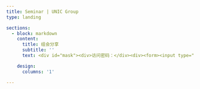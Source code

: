 ```yaml
---
title: Seminar | UNIC Group
type: landing

sections:
  - block: markdown
    content:
      title: 组会分享
      subtitle: ''
      text: <div id="mask"><div>访问密码：</div><div><form><input type="text" id="submitText" name="pwdBox"><input type="button" value="确认" onclick="submitPwd();"></form></div></div><div id="content"></div><script type="text/javascript" src="./sha256.js"></script><script type="text/javascript" src="./read.js"></script><script type="text/javascript"> async function submitPwd() { if (SHA256(document.getElementById('submitText').value) == "ef271b641bd639249d33fad6401aa5f4ddad6c99bf0ae4ac8f40facae58dc9c0") { console.log("Welcome!"); document.getElementById('mask').remove(); var content = await read(); document.getElementById('content').innerHTML = content; var eContainerPublications = document.getElementById('container-publications'); var eTableContent = document.getElementById('table-content'); var eChildrenNum = eTableContent.children.length; eContainerPublications.style.height = eChildrenNum * (61.6) + 'px'; console.log(eChildrenNum); }}</script>

    design:
      columns: '1'

---
```

